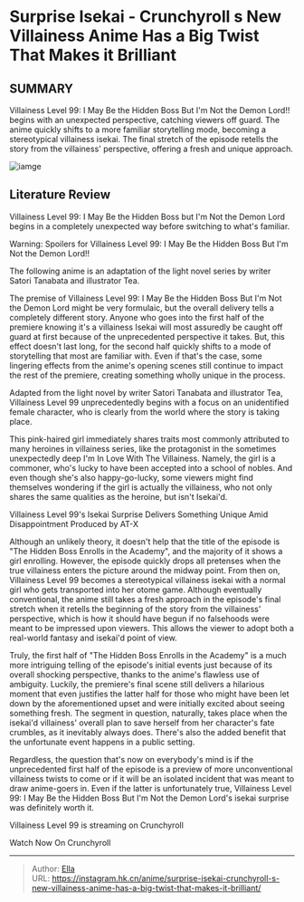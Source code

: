 # Surprise Isekai - Crunchyroll s New Villainess Anime Has a Big Twist That Makes it Brilliant


## SUMMARY 



  Villainess Level 99: I May Be the Hidden Boss But I&#39;m Not the Demon Lord!! begins with an unexpected perspective, catching viewers off guard.   The anime quickly shifts to a more familiar storytelling mode, becoming a stereotypical villainess isekai.   The final stretch of the episode retells the story from the villainess&#39; perspective, offering a fresh and unique approach.  

![iamge](https://static1.srcdn.com/wordpress/wp-content/uploads/2024/01/villainess-level-99_-i-may-be-the-hidden-boss-but-i-m-not-the-demon-lord-key-anime-visual.jpg)

## Literature Review

Villainess Level 99: I May Be the Hidden Boss but I&#39;m Not the Demon Lord begins in a completely unexpected way before switching to what&#39;s familiar.




Warning: Spoilers for Villainess Level 99: I May Be the Hidden Boss But I&#39;m Not the Demon Lord!!






The following anime is an adaptation of the light novel series by writer Satori Tanabata and illustrator Tea.




The premise of Villainess Level 99: I May Be the Hidden Boss But I&#39;m Not the Demon Lord might be very formulaic, but the overall delivery tells a completely different story. Anyone who goes into the first half of the premiere knowing it&#39;s a villainess Isekai will most assuredly be caught off guard at first because of the unprecedented perspective it takes. But, this effect doesn&#39;t last long, for the second half quickly shifts to a mode of storytelling that most are familiar with. Even if that&#39;s the case, some lingering effects from the anime&#39;s opening scenes still continue to impact the rest of the premiere, creating something wholly unique in the process.

Adapted from the light novel by writer Satori Tanabata and illustrator Tea, Villainess Level 99 unprecedentedly begins with a focus on an unidentified female character, who is clearly from the world where the story is taking place.




          

This pink-haired girl immediately shares traits most commonly attributed to many heroines in villainess series, like the protagonist in the sometimes unexpectedly deep I&#39;m In Love With The Villainess. Namely, the girl is a commoner, who&#39;s lucky to have been accepted into a school of nobles. And even though she&#39;s also happy-go-lucky, some viewers might find themselves wondering if the girl is actually the villainess, who not only shares the same qualities as the heroine, but isn&#39;t Isekai&#39;d.


 Villainess Level 99&#39;s Isekai Surprise Delivers Something Unique Amid Disappointment 
Produced by AT-X
          

Although an unlikely theory, it doesn&#39;t help that the title of the episode is &#34;The Hidden Boss Enrolls in the Academy&#34;, and the majority of it shows a girl enrolling. However, the episode quickly drops all pretenses when the true villainess enters the picture around the midway point. From then on, Villainess Level 99 becomes a stereotypical villainess isekai with a normal girl who gets transported into her otome game. Although eventually conventional, the anime still takes a fresh approach in the episode&#39;s final stretch when it retells the beginning of the story from the villainess&#39; perspective, which is how it should have begun if no falsehoods were meant to be impressed upon viewers. This allows the viewer to adopt both a real-world fantasy and isekai&#39;d point of view.




Truly, the first half of &#34;The Hidden Boss Enrolls in the Academy&#34; is a much more intriguing telling of the episode&#39;s initial events just because of its overall shocking perspective, thanks to the anime&#39;s flawless use of ambiguity. Luckily, the premiere&#39;s final scene still delivers a hilarious moment that even justifies the latter half for those who might have been let down by the aforementioned upset and were initially excited about seeing something fresh. The segment in question, naturally, takes place when the isekai&#39;d villainess&#39; overall plan to save herself from her character&#39;s fate crumbles, as it inevitably always does. There&#39;s also the added benefit that the unfortunate event happens in a public setting.

          

Regardless, the question that&#39;s now on everybody&#39;s mind is if the unprecedented first half of the episode is a preview of more unconventional villainess twists to come or if it will be an isolated incident that was meant to draw anime-goers in. Even if the latter is unfortunately true, Villainess Level 99: I May Be the Hidden Boss But I&#39;m Not the Demon Lord&#39;s isekai surprise was definitely worth it.




Villainess Level 99 is streaming on Crunchyroll

Watch Now On Crunchyroll



---

> Author: [Ella](https://instagram.hk.cn/)  
> URL: https://instagram.hk.cn/anime/surprise-isekai-crunchyroll-s-new-villainess-anime-has-a-big-twist-that-makes-it-brilliant/  

